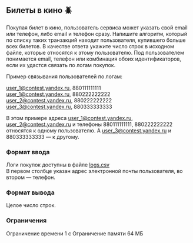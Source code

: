 ## Билеты в кино :beetle:

Покупая билет в кино, пользователь сервиса может указать свой email или телефон, либо email и телефон сразу. Напишите алгоритм, который по списку таких транзакций находит пользователя, купившего больше всех билетов. В качестве ответа укажите число строк в исходном файле, которые относятся к этому пользователю. Под пользователем понимается email, телефон или комбинация обоих идентификаторов, если их удастся связать по логам покупок.

Пример связывания пользователей по логам:

user_1@contest.yandex.ru, 880111111111\
user_1@contest.yandex.ru, 880222222222\
user_2@contest.yandex.ru, 880222222222\
user_3@contest.yandex.ru, 880333333333

В этом примере адреса user_1@contest.yandex.ru, user_2@contest.yandex.ru и телефоны 880111111111, 880222222222 относятся к одному пользователю. А user_3@contest.yandex.ru и 880333333333 — к другому.

### Формат ввода

Логи покупок доступны в файле [logs.csv](https://disk.yandex.ru/d/ULHABqNIyu9fmg)\
В первом столбце указан адрес электронной почты пользователя, во втором — телефон.

### Формат вывода

Целое число строк.

### Ограничения

Ограничение времени 1 с
Ограничение памяти 64 МБ